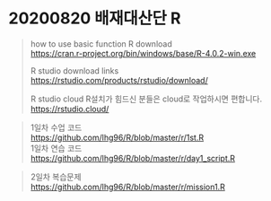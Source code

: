 # 20200820 배재대산단 R
> how to use basic function 
> R download  
> https://cran.r-project.org/bin/windows/base/R-4.0.2-win.exe  
>  
> R studio download links  
> https://rstudio.com/products/rstudio/download/  
>
> R studio cloud   R설치가 힘드신 분들은 cloud로 작업하시면 편합니다.
> https://rstudio.cloud/

> 1일차 수업 코드  
> https://github.com/lhg96/R/blob/master/r/1st.R  
> 1일차 연습 코드  
> https://github.com/lhg96/R/blob/master/r/day1_script.R  

> 2일차 복습문제  
> https://github.com/lhg96/R/blob/master/r/mission1.R  
